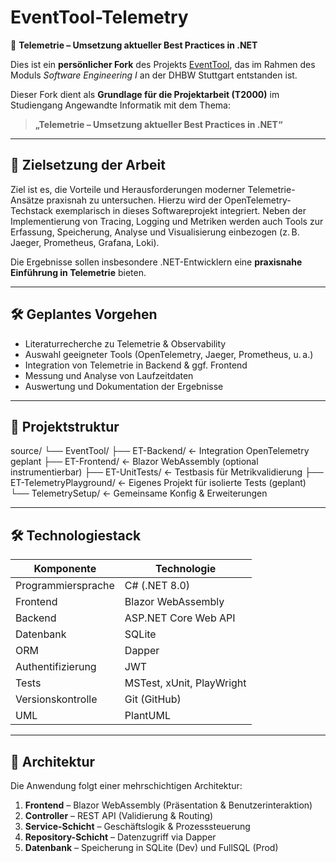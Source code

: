 # EventTool-Telemetry

🔬 **Telemetrie – Umsetzung aktueller Best Practices in .NET**

Dies ist ein **persönlicher Fork** des Projekts [EventTool](https://github.com/BitWorks-ET/Event-Tool), das im Rahmen des Moduls *Software Engineering I* an der DHBW Stuttgart entstanden ist.

Dieser Fork dient als **Grundlage für die Projektarbeit (T2000)** im Studiengang Angewandte Informatik mit dem Thema:

> **„Telemetrie – Umsetzung aktueller Best Practices in .NET“**

---

## 🎯 Zielsetzung der Arbeit

Ziel ist es, die Vorteile und Herausforderungen moderner Telemetrie-Ansätze praxisnah zu untersuchen. Hierzu wird der OpenTelemetry-Techstack exemplarisch in dieses Softwareprojekt integriert. Neben der Implementierung von Tracing, Logging und Metriken werden auch Tools zur Erfassung, Speicherung, Analyse und Visualisierung einbezogen (z. B. Jaeger, Prometheus, Grafana, Loki).

Die Ergebnisse sollen insbesondere .NET-Entwicklern eine **praxisnahe Einführung in Telemetrie** bieten.

---

## 🛠️ Geplantes Vorgehen

- Literaturrecherche zu Telemetrie & Observability
- Auswahl geeigneter Tools (OpenTelemetry, Jaeger, Prometheus, u. a.)
- Integration von Telemetrie in Backend & ggf. Frontend
- Messung und Analyse von Laufzeitdaten
- Auswertung und Dokumentation der Ergebnisse

---

## 📂 Projektstruktur

source/
└── EventTool/
    ├── ET-Backend/               ← Integration OpenTelemetry geplant
    ├── ET-Frontend/              ← Blazor WebAssembly (optional instrumentierbar)
    ├── ET-UnitTests/             ← Testbasis für Metrikvalidierung
    ├── ET-TelemetryPlayground/  ← Eigenes Projekt für isolierte Tests (geplant)
    └── TelemetrySetup/           ← Gemeinsame Konfig & Erweiterungen

---

## 🛠️ Technologiestack

| Komponente        | Technologie                |
|-------------------|----------------------------|
| Programmiersprache | C# (.NET 8.0)              |
| Frontend           | Blazor WebAssembly         |
| Backend            | ASP.NET Core Web API       |
| Datenbank          | SQLite                     |
| ORM                | Dapper                     |
| Authentifizierung  | JWT                        |
| Tests              | MSTest, xUnit, PlayWright  |
| Versionskontrolle  | Git (GitHub)               |
| UML                | PlantUML                   |

---

## 🧩 Architektur

Die Anwendung folgt einer mehrschichtigen Architektur:

1. **Frontend** – Blazor WebAssembly (Präsentation & Benutzerinteraktion)
2. **Controller** – REST API (Validierung & Routing)
3. **Service-Schicht** – Geschäftslogik & Prozesssteuerung
4. **Repository-Schicht** – Datenzugriff via Dapper
5. **Datenbank** – Speicherung in SQLite (Dev) und FullSQL (Prod)